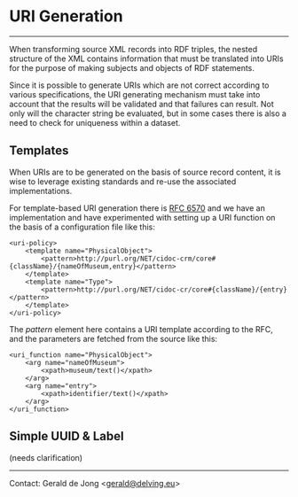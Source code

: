 # URI Generation
---

When transforming source XML records into RDF triples, the nested structure of the XML contains information that must be translated into URIs for the purpose of making subjects and objects of RDF statements.

Since it is possible to generate URIs which are not correct according to various specifications, the URI generating mechanism must take into account that the results will be validated and that failures can result.  Not only will the character string be evaluated, but in some cases there is also a need to check for uniqueness within a dataset.

## Templates

When URIs are to be generated on the basis of source record content, it is wise to leverage existing standards and re-use the associated implementations.

For template-based URI generation there is [RFC 6570](http://tools.ietf.org/html/rfc6570) and we have an implementation and have experimented with setting up a URI function on the basis of a configuration file like this:

	<uri-policy>
	    <template name="PhysicalObject">
	        <pattern>http://purl.org/NET/cidoc-crm/core#{className}/{nameOfMuseum,entry}</pattern>
	    </template>
	    <template name="Type">
	        <pattern>http://purl.org/NET/cidoc-cr/core#{className}/{entry}</pattern>
	    </template>
	</uri-policy>

The *pattern* element here contains a URI template according to the RFC, and the parameters are fetched from the source like this:

	<uri_function name="PhysicalObject">
		<arg name="nameOfMuseum">
			<xpath>museum/text()</xpath>
		</arg>
		<arg name="entry">
			<xpath>identifier/text()</xpath>
		</arg>
	</uri_function>


## Simple UUID & Label

(needs clarification)

---

Contact: Gerald de Jong &lt;gerald@delving.eu&gt;
